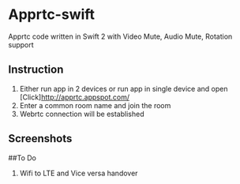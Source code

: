 # Apprtc-swift
Apprtc code written in Swift 2 with Video Mute, Audio Mute, Rotation support

## Instruction
1. Either run app in 2 devices or run app in single device and open [Click]http://apprtc.appspot.com/ 
2. Enter a common room name and join the room
3. Webrtc connection will be established 


## Screenshots

##To Do

1) Wifi to LTE and Vice versa handover

